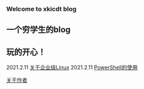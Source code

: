 ### Welcome to xkicdt blog

## 一个穷学生的blog

## 玩的开心！

2021.2.11 [关于企业级Linux](https://xkicdt.github.io/article/2021.2.11/关于企业级Linux.html)
2021.2.11 [PowerShell的使用](https://xkicdt.github.io/article/2021.2.11/PowerShell的使用.html)

[关于作者](https://xkicdt.github.io/article/about.html)